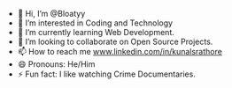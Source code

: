 - 👋 Hi, I’m @Bloatyy
- 👀 I’m interested in Coding and Technology
- 🌱 I’m currently learning Web Development.
- 💞️ I’m looking to collaborate on Open Source Projects.
- 📫 How to reach me www.linkedin.com/in/kunalsrathore
- 😄 Pronouns: He/Him
- ⚡ Fun fact: I like watching Crime Documentaries. 

<!---
Bloatyy/Bloatyy is a ✨ special ✨ repository because its `README.md` (this file) appears on your GitHub profile.
You can click the Preview link to take a look at your changes.
--->
